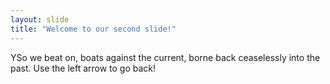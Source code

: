 ```yaml
---
layout: slide
title: "Welcome to our second slide!"
---
```

YSo we beat on, boats against the current, borne back ceaselessly into the past.
Use the left arrow to go back!